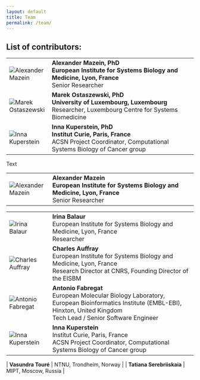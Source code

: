 ```yaml
---
layout: default
title: Team
permalink: /team/
---
```


## List of contributors:

<table>
    <tr>
      <td style="width: 100px;"><img src="../images/team/AlexanderMazein.jpg" alt="Alexander Mazein" /></td>
      <td style="width: 500px;"><strong>Alexander Mazein, PhD</strong><br /><strong>European Institute for Systems Biology and Medicine, Lyon, France</strong><br />Senior Researcher</td>
    </tr>
    <tr>
      <td><img src="../images/team/MarekOstaszewski.jpg" alt="Marek Ostaszewski" /></td>
      <td><strong>Marek Ostaszewski, PhD</strong><br /><strong>University of Luxembourg, Luxembourg</strong><br />Researcher, Luxembourg Centre for Systems Biomedicine</td>
    </tr>
    <tr>
      <td><img src="../images/team/InnaKuperstein.jpg" alt="Inna Kuperstein" /></td>
      <td><strong>Inna Kuperstein, PhD</strong><br /><strong>Institut Curie, Paris, France</strong><br />ACSN Project Coordinator, Computational Systems Biology of Cancer group</td>
    </tr>
</table>

<p>Text</p>



<table>
    <tr>
      <td style="width: 100px;"><img src="../images/team/AlexanderMazein.jpg" alt="Alexander Mazein" /></td>
      <td><strong>Alexander Mazein<br />
          European Institute for Systems Biology and Medicine, Lyon, France</strong><br />
          Senior Researcher</td>
    </tr>
 </table>
    
 <table>
    <tr>
      <td style="width: 100px;"><img src="../images/team/IrinaBalaur.jpg" alt="Irina Balaur"/></td>
      <td><strong>Irina Balaur</strong><br />European Institute for Systems Biology and Medicine, Lyon, France<br />Researcher</td>
    </tr>
    <tr>
      <td style="width: 100px;"><img src="../images/team/CharlesAuffray.jpg" alt="Charles Auffray"/></td>
      <td><strong>Charles Auffray</strong><br />European Institute for Systems Biology and Medicine, Lyon, France<br />Research Director at CNRS, Founding Director of the EISBM</td>
    </tr>
    <tr>
      <td style="width: 100px;"><img src="../images/team/AntonioFabregat.jpg" alt="Antonio Fabregat"/></td>
      <td><strong>Antonio Fabregat</strong><br />European Molecular Biology Laboratory, European Bioinformatics Institute (EMBL-EBI), Hinxton, United Kingdom<br />Tech Lead / Senior Software Engineer</td>
    </tr>
    <tr>
      <td style="width: 100px;"><img src="../images/team/InnaKuperstein.jpg" alt="Inna Kuperstein"/></td>
      <td><strong>Inna Kuperstein</strong><br />Institut Curie, Paris, France<br />ACSN Project Coordinator, Computational Systems Biology of Cancer group</td>
    </tr>
</table>


| **Vasundra Touré** | NTNU, Trondheim, Norway |
| **Tatiana Serebriiskaia** | MIPT, Moscow, Russia |
